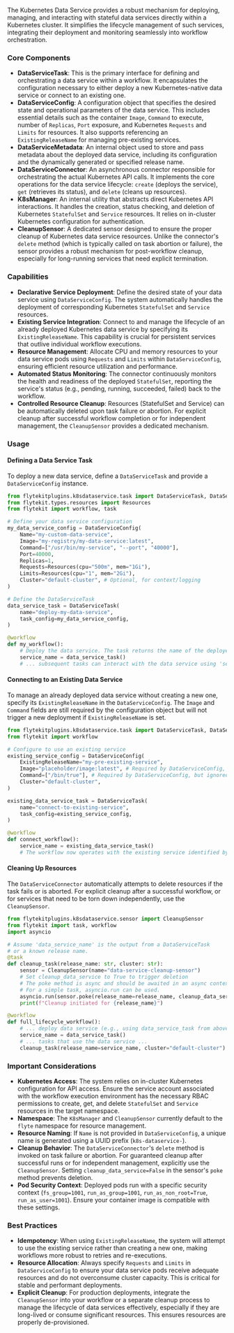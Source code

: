 
<!--
help_text: ''
key: summary_kubernetes_data_service_8d5370d0-49c9-4625-bfce-a28dcc0503b1
modules:
- flytekitplugins.k8sdataservice.connector
- flytekitplugins.k8sdataservice.k8s.kube_config
- flytekitplugins.k8sdataservice.k8s.manager
- flytekitplugins.k8sdataservice.sensor
- flytekitplugins.k8sdataservice.task
questions_to_answer: []
type: summary

-->
The Kubernetes Data Service provides a robust mechanism for deploying, managing, and interacting with stateful data services directly within a Kubernetes cluster. It simplifies the lifecycle management of such services, integrating their deployment and monitoring seamlessly into workflow orchestration.

### Core Components

*   **DataServiceTask**: This is the primary interface for defining and orchestrating a data service within a workflow. It encapsulates the configuration necessary to either deploy a new Kubernetes-native data service or connect to an existing one.
*   **DataServiceConfig**: A configuration object that specifies the desired state and operational parameters of the data service. This includes essential details such as the container `Image`, `Command` to execute, number of `Replicas`, `Port` exposure, and Kubernetes `Requests` and `Limits` for resources. It also supports referencing an `ExistingReleaseName` for managing pre-existing services.
*   **DataServiceMetadata**: An internal object used to store and pass metadata about the deployed data service, including its configuration and the dynamically generated or specified release name.
*   **DataServiceConnector**: An asynchronous connector responsible for orchestrating the actual Kubernetes API calls. It implements the core operations for the data service lifecycle: `create` (deploys the service), `get` (retrieves its status), and `delete` (cleans up resources).
*   **K8sManager**: An internal utility that abstracts direct Kubernetes API interactions. It handles the creation, status checking, and deletion of Kubernetes `StatefulSet` and `Service` resources. It relies on in-cluster Kubernetes configuration for authentication.
*   **CleanupSensor**: A dedicated sensor designed to ensure the proper cleanup of Kubernetes data service resources. Unlike the connector's `delete` method (which is typically called on task abortion or failure), the sensor provides a robust mechanism for post-workflow cleanup, especially for long-running services that need explicit termination.

### Capabilities

*   **Declarative Service Deployment**: Define the desired state of your data service using `DataServiceConfig`. The system automatically handles the deployment of corresponding Kubernetes `StatefulSet` and `Service` resources.
*   **Existing Service Integration**: Connect to and manage the lifecycle of an already deployed Kubernetes data service by specifying its `ExistingReleaseName`. This capability is crucial for persistent services that outlive individual workflow executions.
*   **Resource Management**: Allocate CPU and memory resources to your data service pods using `Requests` and `Limits` within `DataServiceConfig`, ensuring efficient resource utilization and performance.
*   **Automated Status Monitoring**: The connector continuously monitors the health and readiness of the deployed `StatefulSet`, reporting the service's status (e.g., pending, running, succeeded, failed) back to the workflow.
*   **Controlled Resource Cleanup**: Resources (StatefulSet and Service) can be automatically deleted upon task failure or abortion. For explicit cleanup after successful workflow completion or for independent management, the `CleanupSensor` provides a dedicated mechanism.

### Usage

#### Defining a Data Service Task

To deploy a new data service, define a `DataServiceTask` and provide a `DataServiceConfig` instance.

```python
from flytekitplugins.k8sdataservice.task import DataServiceTask, DataServiceConfig
from flytekit.types.resources import Resources
from flytekit import workflow, task

# Define your data service configuration
my_data_service_config = DataServiceConfig(
    Name="my-custom-data-service",
    Image="my-registry/my-data-service:latest",
    Command=["/usr/bin/my-service", "--port", "40000"],
    Port=40000,
    Replicas=1,
    Requests=Resources(cpu="500m", mem="1Gi"),
    Limits=Resources(cpu="1", mem="2Gi"),
    Cluster="default-cluster", # Optional, for context/logging
)

# Define the DataServiceTask
data_service_task = DataServiceTask(
    name="deploy-my-data-service",
    task_config=my_data_service_config,
)

@workflow
def my_workflow():
    # Deploy the data service. The task returns the name of the deployed service.
    service_name = data_service_task()
    # ... subsequent tasks can interact with the data service using 'service_name' ...
```

#### Connecting to an Existing Data Service

To manage an already deployed data service without creating a new one, specify its `ExistingReleaseName` in the `DataServiceConfig`. The `Image` and `Command` fields are still required by the configuration object but will not trigger a new deployment if `ExistingReleaseName` is set.

```python
from flytekitplugins.k8sdataservice.task import DataServiceTask, DataServiceConfig
from flytekit import workflow

# Configure to use an existing service
existing_service_config = DataServiceConfig(
    ExistingReleaseName="my-pre-existing-service",
    Image="placeholder/image:latest", # Required by DataServiceConfig, but ignored for existing services
    Command=["/bin/true"], # Required by DataServiceConfig, but ignored for existing services
    Cluster="default-cluster",
)

existing_data_service_task = DataServiceTask(
    name="connect-to-existing-service",
    task_config=existing_service_config,
)

@workflow
def connect_workflow():
    service_name = existing_data_service_task()
    # The workflow now operates with the existing service identified by 'service_name'
```

#### Cleaning Up Resources

The `DataServiceConnector` automatically attempts to delete resources if the task fails or is aborted. For explicit cleanup after a successful workflow, or for services that need to be torn down independently, use the `CleanupSensor`.

```python
from flytekitplugins.k8sdataservice.sensor import CleanupSensor
from flytekit import task, workflow
import asyncio

# Assume 'data_service_name' is the output from a DataServiceTask
# or a known release name.
@task
def cleanup_task(release_name: str, cluster: str):
    sensor = CleanupSensor(name="data-service-cleanup-sensor")
    # Set cleanup_data_service to True to trigger deletion
    # The poke method is async and should be awaited in an async context.
    # For a simple task, asyncio.run can be used.
    asyncio.run(sensor.poke(release_name=release_name, cleanup_data_service=True, cluster=cluster))
    print(f"Cleanup initiated for {release_name}")

@workflow
def full_lifecycle_workflow():
    # ... deploy data service (e.g., using data_service_task from above) ...
    service_name = data_service_task()
    # ... tasks that use the data service ...
    cleanup_task(release_name=service_name, cluster="default-cluster")
```

### Important Considerations

*   **Kubernetes Access**: The system relies on in-cluster Kubernetes configuration for API access. Ensure the service account associated with the workflow execution environment has the necessary RBAC permissions to create, get, and delete `StatefulSet` and `Service` resources in the target namespace.
*   **Namespace**: The `K8sManager` and `CleanupSensor` currently default to the `flyte` namespace for resource management.
*   **Resource Naming**: If `Name` is not provided in `DataServiceConfig`, a unique name is generated using a UUID prefix (`k8s-dataservice-`).
*   **Cleanup Behavior**: The `DataServiceConnector`'s `delete` method is invoked on task failure or abortion. For guaranteed cleanup after successful runs or for independent management, explicitly use the `CleanupSensor`. Setting `cleanup_data_service=False` in the sensor's `poke` method prevents deletion.
*   **Pod Security Context**: Deployed pods run with a specific security context (`fs_group=1001`, `run_as_group=1001`, `run_as_non_root=True`, `run_as_user=1001`). Ensure your container image is compatible with these settings.

### Best Practices

*   **Idempotency**: When using `ExistingReleaseName`, the system will attempt to use the existing service rather than creating a new one, making workflows more robust to retries and re-executions.
*   **Resource Allocation**: Always specify `Requests` and `Limits` in `DataServiceConfig` to ensure your data service pods receive adequate resources and do not overconsume cluster capacity. This is critical for stable and performant deployments.
*   **Explicit Cleanup**: For production deployments, integrate the `CleanupSensor` into your workflow or a separate cleanup process to manage the lifecycle of data services effectively, especially if they are long-lived or consume significant resources. This ensures resources are properly de-provisioned.
<!--
key: summary_kubernetes_data_service_8d5370d0-49c9-4625-bfce-a28dcc0503b1
type: summary_end

-->
<!--
code_unit: flytekitplugins.k8sdataservice.examples.data_service_task
code_unit_type: class
help_text: ''
key: example_99843066-ec6d-485b-b48a-97c13f268e6b
type: example

-->